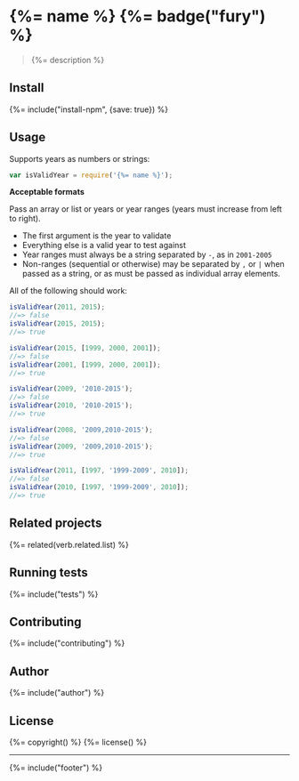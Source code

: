 # {%= name %} {%= badge("fury") %}

> {%= description %}

## Install
{%= include("install-npm", {save: true}) %}

## Usage

Supports years as numbers or strings:

```js
var isValidYear = require('{%= name %}');
```

**Acceptable formats**

Pass an array or list or years or year ranges (years must increase from left to right).

- The first argument is the year to validate
- Everything else is a valid year to test against
- Year ranges must always be a string separated by `-`, as in `2001-2005`
- Non-ranges (sequential or otherwise) may be separated by `,` or `|` when passed as a string, or as must be passed as individual array elements.

All of the following should work:

```js
isValidYear(2011, 2015);
//=> false
isValidYear(2015, 2015);
//=> true

isValidYear(2015, [1999, 2000, 2001]);
//=> false
isValidYear(2001, [1999, 2000, 2001]);
//=> true

isValidYear(2009, '2010-2015');
//=> false
isValidYear(2010, '2010-2015');
//=> true

isValidYear(2008, '2009,2010-2015');
//=> false
isValidYear(2009, '2009,2010-2015');
//=> true

isValidYear(2011, [1997, '1999-2009', 2010]);
//=> false
isValidYear(2010, [1997, '1999-2009', 2010]);
//=> true
```


## Related projects
{%= related(verb.related.list) %}  

## Running tests
{%= include("tests") %}

## Contributing
{%= include("contributing") %}

## Author
{%= include("author") %}

## License
{%= copyright() %}
{%= license() %}

***

{%= include("footer") %}
